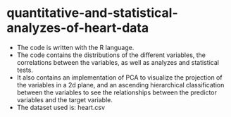 # quantitative-and-statistical-analyzes-of-heart-data

- The code is written with the R language.
- The code contains the distributions of the different variables, the correlations between the variables, as well as analyzes and statistical tests.
- It also contains an implementation of PCA to visualize the projection of the variables in a 2d plane, and an ascending hierarchical classification between the variables to see the relationships between the predictor variables and the target variable.
- The dataset used is: heart.csv
